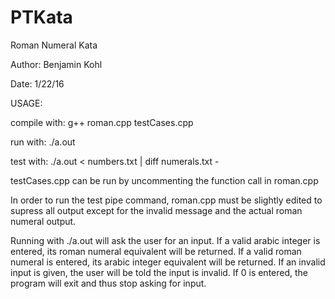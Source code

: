 # PTKata
Roman Numeral Kata

Author: Benjamin Kohl

Date: 1/22/16

USAGE:

compile with: 	g++ roman.cpp testCases.cpp

run with: 	./a.out

test with: 	./a.out < numbers.txt | diff numerals.txt - 

testCases.cpp can be run by uncommenting the function call in roman.cpp

In order to run the test pipe command, roman.cpp must be slightly edited to supress all output except for the 
invalid message and the actual roman numeral output.

Running with ./a.out will ask the user for an input.  If a valid arabic integer is entered, its roman numeral
equivalent will be returned. If a valid roman numeral is entered, its arabic integer equivalent will be returned.
If an invalid input is given, the user will be told the input is invalid. If 0 is entered, the program will exit
and thus stop asking for input.
